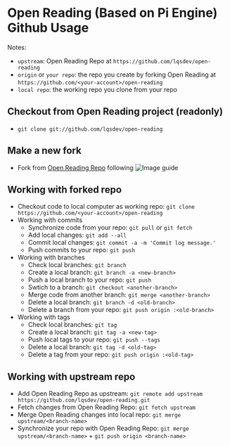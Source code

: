 Open Reading (Based on Pi Engine) Github Usage
========================

Notes:
* ```upstream```: Open Reading Repo at ```https://github.com/lqsdev/open-reading```
* ```origin``` or ```your repo```: the repo you create by forking Open Reading at ```https://github.com/<your-account>/open-reading```
* ```local repo```: the working repo you clone from your repo 

Checkout from Open Reading project (readonly)
------------------------------------------
* ```git clone git://github.com/lqsdev/open-reading```

Make a new fork
---------------
* Fork from [Open Reading Repo](https://github.com/lqsdev/open-reading) following ![Image guide](https://raw.github.com/open-reading-asset/image/master/git-fork.png)


Working with forked repo
------------------------
* Checkout code to local computer as working repo: ```git clone https://github.com/<your-account>/open-reading```
* Working with commits
  * Synchronize code from your repo: ```git pull``` or ```git fetch```
  * Add local changes: ```git add --all```
  * Commit local changes: ```git commit -a -m 'Commit log message.'```
  * Push commits to your repo: ```git push```
* Working with branches
  * Check local branches: ```git branch```
  * Create a local branch: ```git branch -a <new-branch>```
  * Push a local branch to your repo: ```git push```
  * Swtich to a branch: ```git checkout <another-branch>```
  * Merge code from another branch: ```git merge <another-branch>```
  * Delete a local branch: ```git branch -d <old-branch>```
  * Delete a branch from your repo: ```git push origin :<old-branch>```
* Working with tags
  * Check local branches: ```git tag```
  * Create a local branch: ```git tag -a <new-tag>```
  * Push local tags to your repo: ```git push --tags```
  * Delete a local branch: ```git tag -d <old-tag>```
  * Delete a tag from your repo: ```git push origin :<old-tag>```

Working with upstream repo
--------------------------
* Add Open Reading Repo as upstream: ```git remote add upstream https://github.com/lqsdev/open-reading.git```
* Fetch changes from Open Reading Repo: ```git fetch upstream```
* Merge Open Reading changes into local repo: ```git merge upstream/<branch-name>```
* Synchronize your repo with Open Reading Repo: ```git merge upstream/<branch-name>``` + ```git push origin <branch-name>```

